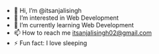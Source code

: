 - 👋 Hi, I’m @itsanjalisingh
- 👀 I’m interested in Web Development
- 🌱 I’m currently learning Web Development
- 📫 How to reach me itsanjalisingh02@gmail.com
- ⚡ Fun fact: I love sleeping

<!---
itsanjalisingh/itsanjalisingh is a ✨ special ✨ repository because its `README.md` (this file) appears on your GitHub profile.
You can click the Preview link to take a look at your changes.
--->
